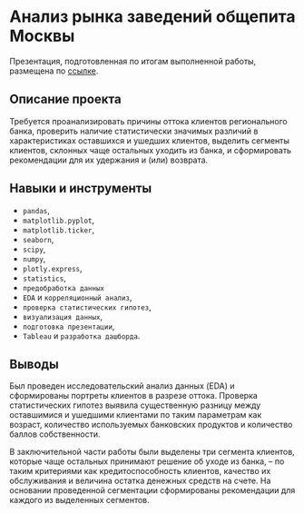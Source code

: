 # Анализ рынка заведений общепита Москвы

Презентация, подготовленная по итогам выполненной работы, размещена по [ссылке]([https://drive.google.com/file/d/1rFGe5AyhZ2s_5xEOnoS_SLgbpw2AXNrJ/view](https://drive.google.com/file/d/1pS_4tx2xG5mUVr1UIT-YP4n_Gv7C4L0E/view?usp=drive_link)).

## Описание проекта

Требуется проанализировать причины оттока клиентов регионального банка, проверить наличие статистически значимых различий в характеристиках оставшихся и ушедших клиентов, выделить сегменты клиентов, склонных чаще остальных уходить из банка, и сформировать рекомендации для их удержания и (или) возврата.

## Навыки и инструменты

- `pandas`, 
- `matplotlib.pyplot`, 
- `matplotlib.ticker`,
- `seaborn`, 
- `scipy`, 
- `numpy`, 
- `plotly.express`, 
- `statistics`, 
- `предобработка данных`
- `EDA` и `корреляционный анализ`, 
- `проверка статистических гипотез`, 
- `визуализация данных`,
- `подготовка презентации`,
- `Tableau` и `разработка дашборда`.

## Выводы

Был проведен исследовательский анализ данных (EDA) и сформированы портреты клиентов в разрезе оттока. Проверка статистических гипотез выявила существенную разницу между оставшимися и ушедшими клиентами по таким параметрам как возраст, количество используемых банковских продуктов и количество баллов собственности.

В заключительной части работы были выделены три сегмента клиентов, которые чаще остальных принимают решение об уходе из банка, – по таким критериями как кредитоспособность клиентов, качество их обслуживания и величина остатка денежных средств на счете. На основании проведенной сегментации сформированы рекомендации для каждого из выделенных сегментов. 

